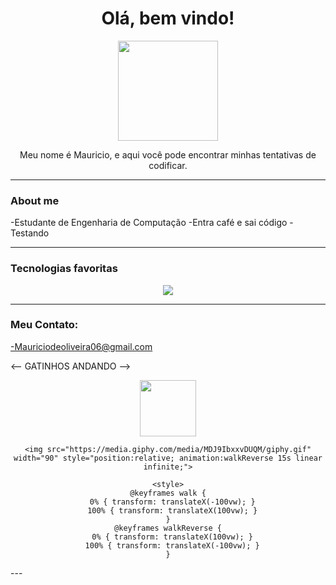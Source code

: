 <h1 align = "center">
    Olá, bem vindo!
</h1>

<p align = "center">
    <img src="https://media.giphy.com/media/JIX9t2j0ZTN9S/giphy.gif" width="160" />
</p>

<p align = "center">
    Meu nome é Mauricio, e aqui você pode encontrar minhas tentativas de codificar.
</p>

---

### About me
-Estudante de Engenharia de Computação
-Entra café e sai código
-Testando

---

### Tecnologias favoritas
<p align = "center">
    <img src = "https://skillicons.dev/icons?i=cpp,python,arduino,linux,vscode&theme=light" />
</p>

---

### Meu Contato:
-Mauriciodeoliveira06@gmail.com

<-- GATINHOS ANDANDO -->
<div align="center">
    <img src="https://media.giphy.com/media/l0MYB8Ory7Hqefo9a/giphy.gif" width="90" style="position:relative; animation:walk 12s linear infinite;">

    <img src="https://media.giphy.com/media/MDJ9IbxxvDUQM/giphy.gif" width="90" style="position:relative; animation:walkReverse 15s linear infinite;">

    <style>
    @keyframes walk {
      0% { transform: translateX(-100vw); }
      100% { transform: translateX(100vw); }
    }
    @keyframes walkReverse {
      0% { transform: translateX(100vw); }
      100% { transform: translateX(-100vw); }
    }
  </style>

</div>
---
